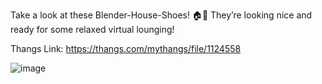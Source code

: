 Take a look at these Blender-House-Shoes! 🏠👟 They’re looking nice and ready for some relaxed virtual lounging!

Thangs Link: https://thangs.com/mythangs/file/1124558

![image](https://github.com/user-attachments/assets/ce8cdffc-24ff-414f-b798-759a1b576c38)
